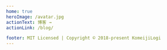```yaml
---
home: true
heroImage: /avatar.jpg
actionText: 博客 →
actionLink: /blog/

footer: MIT Licensed | Copyright © 2018-present KomeijiLogi
---
```


